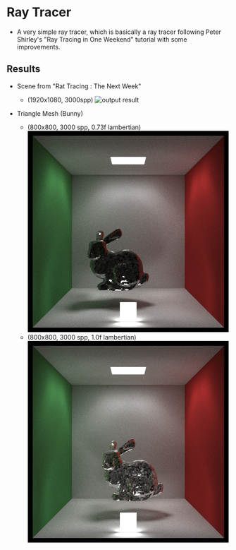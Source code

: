 # Ray Tracer

* A very simple ray tracer, which is basically a ray tracer following Peter Shirley's "Ray Tracing in One Weekend" tutorial with some improvements.

## Results

* Scene from "Rat Tracing : The Next Week"
    * (1920x1080, 3000spp)
![output result](/output_images/final_1920_3000spp.png)

* Triangle Mesh (Bunny)
    * (800x800, 3000 spp, 0.73f lambertian)
![output result](/output_images/rabbit_3000spp.png)
    * (800x800, 3000 spp, 1.0f lambertian)
![output result](/output_images/rabbit_3000spp_2.png)

